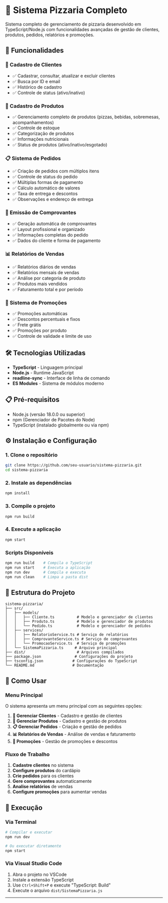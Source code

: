 # 🍕 Sistema Pizzaria Completo

Sistema completo de gerenciamento de pizzaria desenvolvido em TypeScript/Node.js com funcionalidades avançadas de gestão de clientes, produtos, pedidos, relatórios e promoções.

## 🚀 Funcionalidades

### 👤 Cadastro de Clientes
- ✅ Cadastrar, consultar, atualizar e excluir clientes
- ✅ Busca por ID e email
- ✅ Histórico de cadastro
- ✅ Controle de status (ativo/inativo)

### 🍕 Cadastro de Produtos
- ✅ Gerenciamento completo de produtos (pizzas, bebidas, sobremesas, acompanhamentos)
- ✅ Controle de estoque
- ✅ Categorização de produtos
- ✅ Informações nutricionais
- ✅ Status de produtos (ativo/inativo/esgotado)

### 📋 Sistema de Pedidos
- ✅ Criação de pedidos com múltiplos itens
- ✅ Controle de status do pedido
- ✅ Múltiplas formas de pagamento
- ✅ Cálculo automático de valores
- ✅ Taxa de entrega e descontos
- ✅ Observações e endereço de entrega

### 🧾 Emissão de Comprovantes
- ✅ Geração automática de comprovantes
- ✅ Layout profissional e organizado
- ✅ Informações completas do pedido
- ✅ Dados do cliente e forma de pagamento

### 📊 Relatórios de Vendas
- ✅ Relatórios diários de vendas
- ✅ Relatórios mensais de vendas
- ✅ Análise por categoria de produto
- ✅ Produtos mais vendidos
- ✅ Faturamento total e por período

### 🎉 Sistema de Promoções
- ✅ Promoções automáticas
- ✅ Descontos percentuais e fixos
- ✅ Frete grátis
- ✅ Promoções por produto
- ✅ Controle de validade e limite de uso

## 🛠️ Tecnologias Utilizadas

- **TypeScript** - Linguagem principal
- **Node.js** - Runtime JavaScript
- **readline-sync** - Interface de linha de comando
- **ES Modules** - Sistema de módulos moderno

## 📋 Pré-requisitos

- Node.js (versão 18.0.0 ou superior)
- npm (Gerenciador de Pacotes do Node)
- TypeScript (instalado globalmente ou via npm)

## ⚙️ Instalação e Configuração

### 1. Clone o repositório
```bash
git clone https://github.com/seu-usuario/sistema-pizzaria.git
cd sistema-pizzaria
```

### 2. Instale as dependências
```bash
npm install
```

### 3. Compile o projeto
```bash
npm run build
```

### 4. Execute a aplicação
```bash
npm start
```

### Scripts Disponíveis
```bash
npm run build    # Compila o TypeScript
npm run start    # Executa a aplicação
npm run dev      # Compila e executa
npm run clean    # Limpa a pasta dist
```

## 📂 Estrutura do Projeto

```
sistema-pizzaria/
├── src/
│   ├── models/
│   │   ├── Cliente.ts          # Modelo e gerenciador de clientes
│   │   ├── Produto.ts          # Modelo e gerenciador de produtos
│   │   └── Pedido.ts           # Modelo e gerenciador de pedidos
│   ├── services/
│   │   ├── RelatorioService.ts # Serviço de relatórios
│   │   ├── ComprovanteService.ts # Serviço de comprovantes
│   │   └── PromocaoService.ts  # Serviço de promoções
│   └── SistemaPizzaria.ts     # Arquivo principal
├── dist/                       # Arquivos compilados
├── package.json               # Configurações do projeto
├── tsconfig.json             # Configurações do TypeScript
└── README.md                 # Documentação
```

## 🎯 Como Usar

### Menu Principal
O sistema apresenta um menu principal com as seguintes opções:

1. **👤 Gerenciar Clientes** - Cadastro e gestão de clientes
2. **🍕 Gerenciar Produtos** - Cadastro e gestão de produtos
3. **📋 Gerenciar Pedidos** - Criação e gestão de pedidos
4. **📊 Relatórios de Vendas** - Análise de vendas e faturamento
5. **🎉 Promoções** - Gestão de promoções e descontos

### Fluxo de Trabalho
1. **Cadastre clientes** no sistema
2. **Configure produtos** do cardápio
3. **Crie pedidos** para os clientes
4. **Gere comprovantes** automaticamente
5. **Analise relatórios** de vendas
6. **Configure promoções** para aumentar vendas


## 🔧 Execução

### Via Terminal
```bash
# Compilar e executar
npm run dev

# Ou executar diretamente
npm start
```

### Via Visual Studio Code
1. Abra o projeto no VSCode
2. Instale a extensão TypeScript
3. Use `Ctrl+Shift+P` e execute "TypeScript: Build"
4. Execute o arquivo `dist/SistemaPizzaria.js`





---


